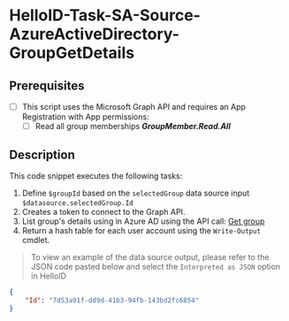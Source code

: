 # HelloID-Task-SA-Source-AzureActiveDirectory-GroupGetDetails

## Prerequisites
- [ ] This script uses the Microsoft Graph API and requires an App Registration with App permissions:
  - [ ] Read all group memberships <b><i>GroupMember.Read.All</i></b>

## Description

This code snippet executes the following tasks:

1. Define `$groupId` based on the `selectedGroup` data source input `$datasource.selectedGroup.Id`
2. Creates a token to connect to the Graph API.
3. List group's details using in Azure AD using the API call: [Get group](https://learn.microsoft.com/en-us/graph/api/group-get?view=graph-rest-1.0&tabs=http)
4. Return a hash table for each user account using the `Write-Output` cmdlet.

> To view an example of the data source output, please refer to the JSON code pasted below and select the `Interpreted as JSON` option in HelloID

```json
{
    "Id": "7d53a91f-dd9d-41b3-94fb-143bd2fc6854"
}
```